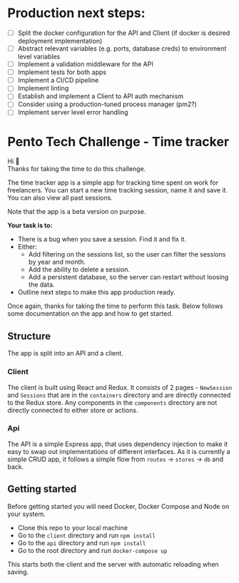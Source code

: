 # Production next steps:
- [ ] Split the docker configuration for the API and Client (if docker is desired deployment implementation)
- [ ] Abstract relevant variables (e.g. ports, database creds) to environment level variables
- [ ] Implement a validation middleware for the API
- [ ] Implement tests for both apps
- [ ] Implement a CI/CD pipeline
- [ ] Implement linting
- [ ] Establish and implement a Client to API auth mechanism
- [ ] Consider using a production-tuned process manager (pm2?)
- [ ] Implement server level error handling

# Pento Tech Challenge - Time tracker

Hi 👋  
Thanks for taking the time to do this challenge.

The time tracker app is a simple app for tracking time spent on work for freelancers. You can start a new time tracking session, name it and save it.
You can also view all past sessions.

Note that the app is a beta version on purpose.

**Your task is to:**

- There is a bug when you save a session. Find it and fix it.
- Either:
  - Add filtering on the sessions list, so the user can filter the sessions by year and month.
  - Add the ability to delete a session.
  - Add a persistent database, so the server can restart without loosing the data.
- Outline next steps to make this app production ready.

Once again, thanks for taking the time to perform this task. Below follows some documentation on the app and how to get started.

## Structure

The app is split into an API and a client.

### Client

The client is built using React and Redux. It consists of 2 pages - `NewSession` and `Sessions` that are in the `containers` directory and are directly connected to the Redux store. Any components in the `components` directory are not directly connected to either store or actions.

### Api

The API is a simple Express app, that uses dependency injection to make it easy to swap out implementations of different interfaces. As it is currently a simple CRUD app, it follows a simple flow from `routes` -> `stores` -> `db` and back.

## Getting started

Before getting started you will need Docker, Docker Compose and Node on your system.

- Clone this repo to your local machine
- Go to the `client` directory and run `npm install`
- Go to the `api` directory and run `npm install`
- Go to the root directory and run `docker-compose up`

This starts both the client and the server with automatic reloading when saving.
